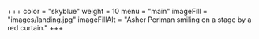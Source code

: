 +++
color = "skyblue"
weight = 10
menu = "main"
imageFill = "images/landing.jpg"
imageFillAlt = "Asher Perlman smiling on a stage by a red curtain."
+++


